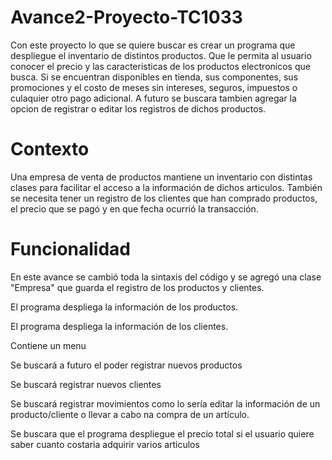 # Avance2-Proyecto-TC1033
Con este proyecto lo que se quiere buscar es crear un programa que despliegue el inventario de distintos productos. Que le permita al usuario conocer el precio y las caracteristicas de los productos electronicos que busca. Si se encuentran disponibles en tienda, sus componentes, sus promociones y el costo de meses sin intereses, seguros, impuestos o culaquier otro pago adicional. A futuro se buscara tambien agregar la opcion de registrar o editar los registros de dichos productos. 
# Contexto
Una empresa de venta de productos mantiene un inventario con distintas clases para facilitar el acceso a la información de dichos articulos. También se necesita tener un registro de los clientes que han comprado productos, el precio que se pagó y en que fecha ocurrió la transacción.
# Funcionalidad
En este avance se cambió toda la sintaxis del código y se agregó una clase "Empresa" que guarda el registro de los productos y clientes.

El programa despliega la información de los productos.

El programa despliega la información de los clientes.

Contiene un menu

Se buscará a futuro el poder registrar nuevos productos

Se buscará registrar nuevos clientes

Se buscará registrar movimientos como lo sería editar la información de un producto/cliente o llevar a cabo na compra de un artículo.

Se buscara que el programa despliegue el precio total si el usuario quiere saber cuanto costaria adquirir varios articulos
